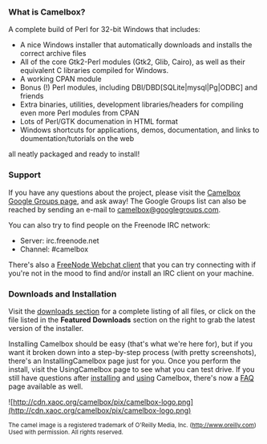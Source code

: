 ### What is Camelbox? ###
A complete build of Perl for 32-bit Windows that includes:

  * A nice Windows installer that automatically downloads and installs the correct archive files
  * All of the core Gtk2-Perl modules (Gtk2, Glib, Cairo), as well as their equivalent C libraries compiled for Windows.
  * A working CPAN module
  * Bonus (!) Perl modules, including DBI/DBD[SQLite|mysql|Pg|ODBC] and friends
  * Extra binaries, utilities, development libraries/headers for compiling even more Perl modules from CPAN
  * Lots of Perl/GTK documenation in HTML format
  * Windows shortcuts for applications, demos, documentation, and links to doumentation/tutorials on the web

all neatly packaged and ready to install!

### Support ###

If you have any questions about the project, please visit the [Camelbox Google Groups page](http://groups.google.com/group/camelbox), and ask away!  The Google Groups list can also be reached by sending an e-mail to camelbox@googlegroups.com.

You can also try to find people on the Freenode IRC network:
  * Server: irc.freenode.net
  * Channel: #camelbox

There's also a [FreeNode Webchat client](http://webchat.freenode.net/?channels=camelbox) that you can try connecting with if you're not in the mood to find and/or install an IRC client on your machine.

### Downloads and Installation ###

Visit the [downloads section](http://code.google.com/p/camelbox/downloads/list) for a complete listing of all files, or click on the file listed in the **Featured Downloads** section on the right to grab the latest version of the installer.

Installing Camelbox should be easy (that's what we're here for), but if you want it broken down into a step-by-step process (with pretty screenshots), there's an InstallingCamelbox page just for you.  Once you perform the install, visit the UsingCamelbox page to see what you can test drive.  If you still have questions after [installing](InstallingCamelbox.md) and [using](UsingCamelbox.md) Camelbox, there's now a [FAQ](FAQ.md) page available as well.

![http://cdn.xaoc.org/camelbox/pix/camelbox-logo.png](http://cdn.xaoc.org/camelbox/pix/camelbox-logo.png)

<sub>The camel image is a registered trademark of O'Reilly Media, Inc. (http://www.oreilly.com) Used with permission. All rights reserved.</sub>